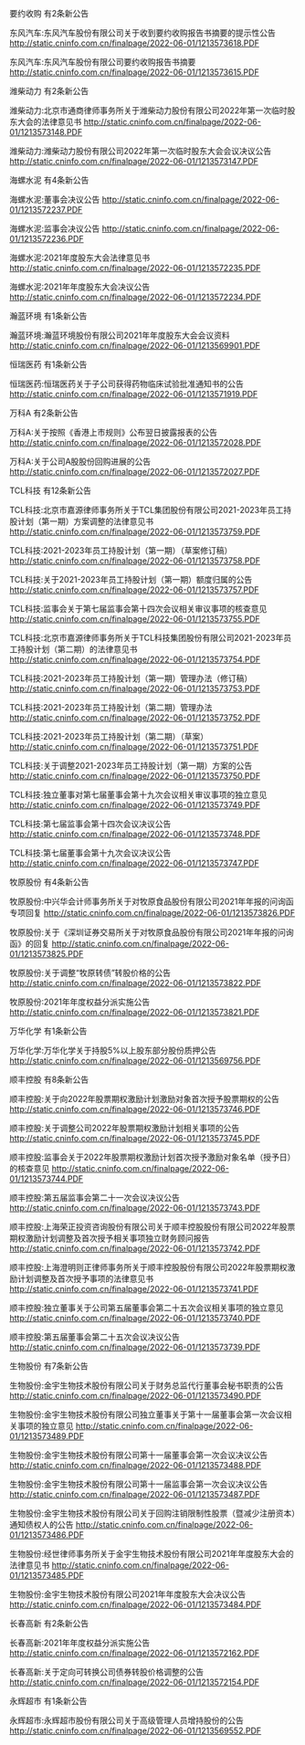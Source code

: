 要约收购 有2条新公告 

东风汽车:东风汽车股份有限公司关于收到要约收购报告书摘要的提示性公告 http://static.cninfo.com.cn/finalpage/2022-06-01/1213573618.PDF 

东风汽车:东风汽车股份有限公司要约收购报告书摘要 http://static.cninfo.com.cn/finalpage/2022-06-01/1213573615.PDF 

潍柴动力 有2条新公告 

潍柴动力:北京市通商律师事务所关于潍柴动力股份有限公司2022年第一次临时股东大会的法律意见书 http://static.cninfo.com.cn/finalpage/2022-06-01/1213573148.PDF 

潍柴动力:潍柴动力股份有限公司2022年第一次临时股东大会会议决议公告 http://static.cninfo.com.cn/finalpage/2022-06-01/1213573147.PDF 

海螺水泥 有4条新公告 

海螺水泥:董事会决议公告 http://static.cninfo.com.cn/finalpage/2022-06-01/1213572237.PDF 

海螺水泥:监事会决议公告 http://static.cninfo.com.cn/finalpage/2022-06-01/1213572236.PDF 

海螺水泥:2021年度股东大会法律意见书 http://static.cninfo.com.cn/finalpage/2022-06-01/1213572235.PDF 

海螺水泥:2021年年度股东大会决议公告 http://static.cninfo.com.cn/finalpage/2022-06-01/1213572234.PDF 

瀚蓝环境 有1条新公告 

瀚蓝环境:瀚蓝环境股份有限公司2021年年度股东大会会议资料 http://static.cninfo.com.cn/finalpage/2022-06-01/1213569901.PDF 

恒瑞医药 有1条新公告 

恒瑞医药:恒瑞医药关于子公司获得药物临床试验批准通知书的公告 http://static.cninfo.com.cn/finalpage/2022-06-01/1213571919.PDF 

万科A 有2条新公告 

万科A:关于按照《香港上市规则》公布翌日披露报表的公告 http://static.cninfo.com.cn/finalpage/2022-06-01/1213572028.PDF 

万科A:关于公司A股股份回购进展的公告 http://static.cninfo.com.cn/finalpage/2022-06-01/1213572027.PDF 

TCL科技 有12条新公告 

TCL科技:北京市嘉源律师事务所关于TCL集团股份有限公司2021-2023年员工持股计划（第一期）方案调整的法律意见书 http://static.cninfo.com.cn/finalpage/2022-06-01/1213573759.PDF 

TCL科技:2021-2023年员工持股计划（第一期）（草案修订稿） http://static.cninfo.com.cn/finalpage/2022-06-01/1213573758.PDF 

TCL科技:关于2021-2023年员工持股计划（第一期）额度归属的公告 http://static.cninfo.com.cn/finalpage/2022-06-01/1213573757.PDF 

TCL科技:监事会关于第七届监事会第十四次会议相关审议事项的核查意见 http://static.cninfo.com.cn/finalpage/2022-06-01/1213573755.PDF 

TCL科技:北京市嘉源律师事务所关于TCL科技集团股份有限公司2021-2023年员工持股计划（第二期）的法律意见书 http://static.cninfo.com.cn/finalpage/2022-06-01/1213573754.PDF 

TCL科技:2021-2023年员工持股计划（第一期）管理办法（修订稿） http://static.cninfo.com.cn/finalpage/2022-06-01/1213573753.PDF 

TCL科技:2021-2023年员工持股计划（第二期）管理办法 http://static.cninfo.com.cn/finalpage/2022-06-01/1213573752.PDF 

TCL科技:2021-2023年员工持股计划（第二期）（草案） http://static.cninfo.com.cn/finalpage/2022-06-01/1213573751.PDF 

TCL科技:关于调整2021-2023年员工持股计划（第一期）方案的公告 http://static.cninfo.com.cn/finalpage/2022-06-01/1213573750.PDF 

TCL科技:独立董事对第七届董事会第十九次会议相关审议事项的独立意见 http://static.cninfo.com.cn/finalpage/2022-06-01/1213573749.PDF 

TCL科技:第七届监事会第十四次会议决议公告 http://static.cninfo.com.cn/finalpage/2022-06-01/1213573748.PDF 

TCL科技:第七届董事会第十九次会议决议公告 http://static.cninfo.com.cn/finalpage/2022-06-01/1213573747.PDF 

牧原股份 有4条新公告 

牧原股份:中兴华会计师事务所关于对牧原食品股份有限公司2021年年报的问询函专项回复 http://static.cninfo.com.cn/finalpage/2022-06-01/1213573826.PDF 

牧原股份:关于《深圳证券交易所关于对牧原食品股份有限公司2021年年报的问询函》的回复 http://static.cninfo.com.cn/finalpage/2022-06-01/1213573825.PDF 

牧原股份:关于调整“牧原转债”转股价格的公告 http://static.cninfo.com.cn/finalpage/2022-06-01/1213573822.PDF 

牧原股份:2021年年度权益分派实施公告 http://static.cninfo.com.cn/finalpage/2022-06-01/1213573821.PDF 

万华化学 有1条新公告 

万华化学:万华化学关于持股5%以上股东部分股份质押公告 http://static.cninfo.com.cn/finalpage/2022-06-01/1213569756.PDF 

顺丰控股 有8条新公告 

顺丰控股:关于向2022年股票期权激励计划激励对象首次授予股票期权的公告 http://static.cninfo.com.cn/finalpage/2022-06-01/1213573746.PDF 

顺丰控股:关于调整公司2022年股票期权激励计划相关事项的公告 http://static.cninfo.com.cn/finalpage/2022-06-01/1213573745.PDF 

顺丰控股:监事会关于2022年股票期权激励计划首次授予激励对象名单（授予日）的核查意见 http://static.cninfo.com.cn/finalpage/2022-06-01/1213573744.PDF 

顺丰控股:第五届监事会第二十一次会议决议公告 http://static.cninfo.com.cn/finalpage/2022-06-01/1213573743.PDF 

顺丰控股:上海荣正投资咨询股份有限公司关于顺丰控股股份有限公司2022年股票期权激励计划调整及首次授予相关事项独立财务顾问报告 http://static.cninfo.com.cn/finalpage/2022-06-01/1213573742.PDF 

顺丰控股:上海澄明则正律师事务所关于顺丰控股股份有限公司2022年股票期权激励计划调整及首次授予事项的法律意见书 http://static.cninfo.com.cn/finalpage/2022-06-01/1213573741.PDF 

顺丰控股:独立董事关于公司第五届董事会第二十五次会议相关事项的独立意见 http://static.cninfo.com.cn/finalpage/2022-06-01/1213573740.PDF 

顺丰控股:第五届董事会第二十五次会议决议公告 http://static.cninfo.com.cn/finalpage/2022-06-01/1213573739.PDF 

生物股份 有7条新公告 

生物股份:金宇生物技术股份有限公司关于财务总监代行董事会秘书职责的公告 http://static.cninfo.com.cn/finalpage/2022-06-01/1213573490.PDF 

生物股份:金宇生物技术股份有限公司独立董事关于第十一届董事会第一次会议相关事项的独立意见 http://static.cninfo.com.cn/finalpage/2022-06-01/1213573489.PDF 

生物股份:金宇生物技术股份有限公司第十一届董事会第一次会议决议公告 http://static.cninfo.com.cn/finalpage/2022-06-01/1213573488.PDF 

生物股份:金宇生物技术股份有限公司第十一届监事会第一次会议决议公告 http://static.cninfo.com.cn/finalpage/2022-06-01/1213573487.PDF 

生物股份:金宇生物技术股份有限公司关于回购注销限制性股票（暨减少注册资本）通知债权人的公告 http://static.cninfo.com.cn/finalpage/2022-06-01/1213573486.PDF 

生物股份:经世律师事务所关于金宇生物技术股份有限公司2021年年度股东大会的法律意见书 http://static.cninfo.com.cn/finalpage/2022-06-01/1213573485.PDF 

生物股份:金宇生物技术股份有限公司2021年年度股东大会决议公告 http://static.cninfo.com.cn/finalpage/2022-06-01/1213573484.PDF 

长春高新 有2条新公告 

长春高新:2021年年度权益分派实施公告 http://static.cninfo.com.cn/finalpage/2022-06-01/1213572162.PDF 

长春高新:关于定向可转换公司债券转股价格调整的公告 http://static.cninfo.com.cn/finalpage/2022-06-01/1213572154.PDF 

永辉超市 有1条新公告 

永辉超市:永辉超市股份有限公司关于高级管理人员增持股份的公告 http://static.cninfo.com.cn/finalpage/2022-06-01/1213569552.PDF 


